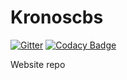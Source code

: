 Kronoscbs
=======

[![Gitter](https://badges.gitter.im/Join%20Chat.svg)](https://gitter.im/Kronoscbs/website?utm_source=badge&utm_medium=badge&utm_campaign=pr-badge&utm_content=badge) [![Codacy Badge](https://www.codacy.com/project/badge/f45b82528a2045caa7fd244f76077e89)](https://www.codacy.com)

Website repo


